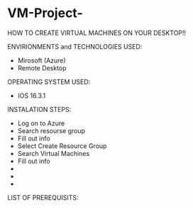 # VM-Project-

HOW TO CREATE VIRTUAL MACHINES ON YOUR DESKTOP!!


ENVIRIONMENTS and TECHNOLOGIES USED:
* Mirosoft (Azure)
* Remote Desktop 


OPERATING SYSTEM USED:
* IOS 16.3.1


INSTALATION STEPS:
* Log on to Azure
* Search resourse group
* Fill out info
* Select Create Resource Group
* Search Virtual Machines
* Fill out info 
* 
*
*


LIST OF PREREQUISITS:

